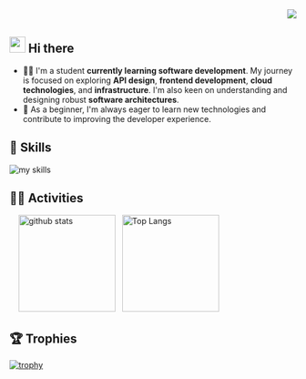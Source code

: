 <div align="right">
  <img src="https://komarev.com/ghpvc/?username=Yama1109" />
</div>


## <img src="https://media.giphy.com/media/hvRJCLFzcasrR4ia7z/giphy.gif" width="28"> Hi there

- 🧑‍💻 I'm a student **currently learning software development**. My journey is focused on exploring **API design**, **frontend development**, **cloud technologies**, and **infrastructure**. I'm also keen on understanding and designing robust **software architectures**.
- 🌱 As a beginner, I'm always eager to learn new technologies and contribute to improving the developer experience.


## 🌱 Skills
<img alt="my skills" src="https://skillicons.dev/icons?theme=dark&perline=7&i=python,fastapi,nodejs,typescript,docker,postgresql,redis" />
<br>


## 🏃‍♀️ Activities
<div align="left"> 
  <img alt="github stats" height="170px" src="https://github-readme-stats-omega-eight-22.vercel.app/api?username=Yama1109&theme=vue-dark&layout=compact&show_icons=true&count_private=true" />
  <img alt="Top Langs" height="170px" src="https://github-readme-stats-omega-eight-22.vercel.app/api/top-langs/?username=Yama1109&theme=vue-dark&layout=compact&count_private=true" />
</div>


## 🏆 Trophies
[![trophy](https://github-profile-trophy.vercel.app/?username=Yama1109)](https://github.com/ryo-ma/github-profile-trophy)
